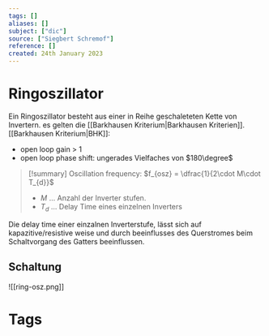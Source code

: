 ```yaml
---
tags: []
aliases: []
subject: ["dic"]
source: ["Siegbert Schremof"]
reference: []
created: 24th January 2023
---
```


# Ringoszillator

Ein Ringoszillator besteht aus einer in Reihe geschaleteten Kette von Invertern. es gelten die [[Barkhausen Kriterium|Barkhausen Kriterien]].
[[Barkhausen Kriterium|BHK]]:
- open loop gain > 1
- open loop phase shift: ungerades Vielfaches von $180\degree$

>[!summary] Oscillation frequency: $f_{osz} = \dfrac{1}{2\cdot M\cdot T_{d}}$
> - $M$ ... Anzahl der Inverter stufen.
> - $T_{d}$ ... Delay Time eines einzelnen Inverters

Die delay time einer einzalnen Inverterstufe, lässt sich auf kapazitive/resistive weise und durch beeinflusses des Querstromes beim Schaltvorgang des Gatters beeinflussen. 

## Schaltung
![[ring-osz.png]]

# Tags